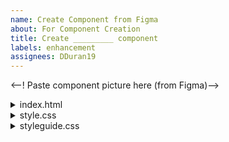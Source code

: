 ```yaml
---
name: Create Component from Figma
about: For Component Creation
title: Create _________ component
labels: enhancement
assignees: DDuran19
---
```


<--! Paste component picture here (from Figma)-->

<details>
<summary>index.html</summary>

```html
<!DOCTYPE html>
```

</details>

<details>
<summary>style.css</summary>

```css
.component {
}
```

</details>

<details>
<summary>styleguide.css</summary>

```css
:root {
}
```

</details>
